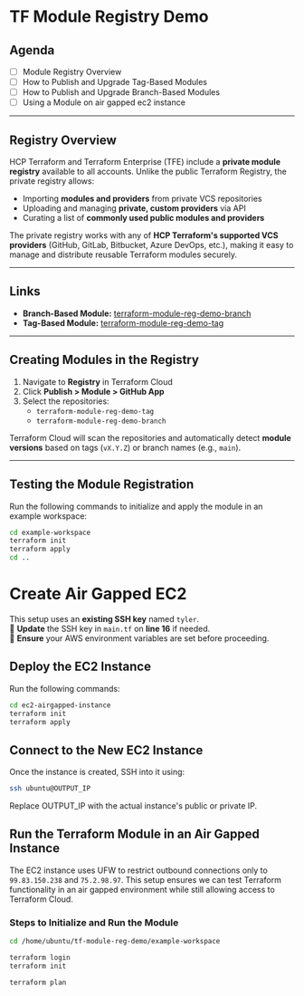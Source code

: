 # TF Module Registry Demo  

## Agenda  
- [ ] Module Registry Overview  
- [ ] How to Publish and Upgrade Tag-Based Modules  
- [ ] How to Publish and Upgrade Branch-Based Modules  
- [ ] Using a Module on air gapped ec2 instance

---  

## Registry Overview  
HCP Terraform and Terraform Enterprise (TFE) include a **private module registry** available to all accounts. Unlike the public Terraform Registry, the private registry allows:  

* Importing **modules and providers** from private VCS repositories  
* Uploading and managing **private, custom providers** via API  
* Curating a list of **commonly used public modules and providers**  

The private registry works with any of **HCP Terraform's supported VCS providers** (GitHub, GitLab, Bitbucket, Azure DevOps, etc.), making it easy to manage and distribute reusable Terraform modules securely.  

---  

## Links  
- **Branch-Based Module:** [terraform-module-reg-demo-branch](https://github.com/tallen-hashicorp/terraform-module-reg-demo-branch)  
- **Tag-Based Module:** [terraform-module-reg-demo-tag](https://github.com/tallen-hashicorp/terraform-module-reg-demo-tag)  

---  

## Creating Modules in the Registry  
1. Navigate to **Registry** in Terraform Cloud  
2. Click **Publish > Module > GitHub App**  
3. Select the repositories:  
   - `terraform-module-reg-demo-tag`  
   - `terraform-module-reg-demo-branch`  

Terraform Cloud will scan the repositories and automatically detect **module versions** based on tags (`vX.Y.Z`) or branch names (e.g., `main`).  

---  

## Testing the Module Registration  
Run the following commands to initialize and apply the module in an example workspace:  

```bash
cd example-workspace
terraform init
terraform apply
cd ..
```

# Create Air Gapped EC2  

This setup uses an **existing SSH key** named `tyler`.  
🔹 **Update** the SSH key in `main.tf` on **line 16** if needed.  
🔹 **Ensure** your AWS environment variables are set before proceeding.  

## Deploy the EC2 Instance  
Run the following commands:  

```bash
cd ec2-airgapped-instance
terraform init
terraform apply
```

## Connect to the New EC2 Instance
Once the instance is created, SSH into it using:

```bash
ssh ubuntu@OUTPUT_IP
```

Replace OUTPUT_IP with the actual instance's public or private IP.

## Run the Terraform Module in an Air Gapped Instance

The EC2 instance uses UFW to restrict outbound connections only to `99.83.150.238` and `75.2.98.97`. This setup ensures we can test Terraform functionality in an air gapped environment while still allowing access to Terraform Cloud.

### Steps to Initialize and Run the Module

```bash
cd /home/ubuntu/tf-module-reg-demo/example-workspace

terraform login
terraform init

terraform plan
```